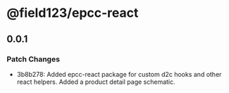 # @field123/epcc-react

## 0.0.1

### Patch Changes

- 3b8b278: Added epcc-react package for custom d2c hooks and other react helpers. Added a product detail page schematic.
